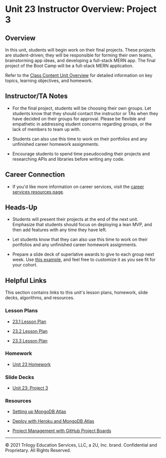 # Unit 23 Instructor Overview: Project 3

## Overview

In this unit, students will begin work on their final projects. These projects are student-driven; they will be responsible for forming their own teams, brainstorming app ideas, and developing a full-stack MERN app. The final project of the Boot Camp will be a full-stack MERN application.

Refer to the [Class Content Unit Overview](../../../01-Class-Content/23-Project-3/README.md) for detailed information on key topics, learning objectives, and homework.

## Instructor/TA Notes

* For the final project, students will be choosing their own groups. Let students know that they should contact the instructor or TAs when they have decided on their groups for approval. Please be flexible and empathetic in addressing student concerns regarding groups, or the lack of members to team up with.

* Students can also use this time to work on their portfolios and any unfinished career homework assignments.

* Encourage students to spend time pseudocoding their projects and researching APIs and libraries before writing any code.

## Career Connection

* If you'd like more information on career services, visit the [career services resources page](https://careernetwork.2u.com/).

## Heads-Up

* Students will present their projects at the end of the next unit. Emphasize that students should focus on deploying a lean MVP, and then add features with any time they have left.

* Let students know that they can also use this time to work on their portfolios and any unfinished career homework assignments.

* Prepare a slide deck of superlative awards to give to each group next week. Use [this example](https://docs.google.com/presentation/d/1QlPJhHnHvLLtKheKl4opm7tibkjjALZeAzwVvZdJDO0/edit?usp=sharing), and feel free to customize it as you see fit for your cohort.

## Helpful Links

This section contains links to this unit's lesson plans, homework, slide decks, algorithms, and resources.

### Lesson Plans

* [23.1 Lesson Plan](./01-Day/23.1-LESSON-PLAN.md)

* [23.2 Lesson Plan](./02-Day/23.2-LESSON-PLAN.md)
  
* [23.3 Lesson Plan](./03-Day/23.3-LESSON-PLAN.md)

### Homework

* [Unit 23 Homework](../../../01-Class-Content/23-Project-3/02-Homework/README.md)

### Slide Decks

* [Unit 23: Project 3](https://docs.google.com/presentation/d/1J0mGF93xbfAXJigu__PFhdepQ8eIDI0ADBKG1zHmD34/edit#slide=id.g4831362597_2_495)

### Resources

* [Setting up MongoDB Atlas](https://coding-boot-camp.github.io/full-stack/mongodb/how-to-set-up-mongodb-atlas)

* [Deploy with Heroku and MongoDB Atlas](https://coding-boot-camp.github.io/full-stack/mongodb/deploy-with-heroku-and-mongodb-atlas)

* [Project Management with GitHub Project Boards](https://docs.github.com/en/github/managing-your-work-on-github/about-project-boards)

---
© 2021 Trilogy Education Services, LLC, a 2U, Inc. brand. Confidential and Proprietary. All Rights Reserved.

